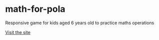 # math-for-pola
Responsive game for kids aged 6 years old to practice maths operations

[Visit the site](http://game-for-pola.herokuapp.com/)

